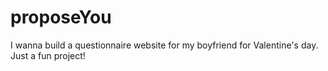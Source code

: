 # proposeYou
I wanna build a questionnaire website for my boyfriend for Valentine's day. Just a fun project!
